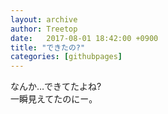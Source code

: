 ```yaml
---
layout: archive
author: Treetop
date:   2017-08-01 18:42:00 +0900
title: "できたの?"
categories: [githubpages]
---
```

なんか…できてたよね?  
一瞬見えてたのにー。
